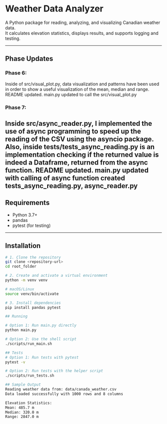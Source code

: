 # Weather Data Analyzer

A Python package for reading, analyzing, and visualizing Canadian weather data.  
It calculates elevation statistics, displays results, and supports logging and testing.

---

## Phase Updates

### Phase 6:
Inside of src/visual_plot.py, data visualization and patterns have been used in order to show a useful visualization of the mean, median and range.
README updated.
main.py updated to call the src/visual_plot.py


### Phase 7:
Inside src/async_reader.py, I implemented the use of async programming to speed up the reading of the CSV using the asyncio package.
Also, inside tests/tests_async_reading.py is an implementation checking if the returned value is indeed a Dataframe, returned from the
async function.
README updated.
main.py updated with calling of async function
created tests_async_reading.py, async_reader.py 
--- 

## Requirements

- Python 3.7+
- pandas  
- pytest (for testing)

---

## Installation 

```bash
# 1. Clone the repository
git clone <repository-url>
cd root_folder

# 2. Create and activate a virtual environment
python -m venv venv

# macOS/Linux
source venv/bin/activate

# 3. Install dependencies
pip install pandas pytest

## Running

# Option 1: Run main.py directly
python main.py

# Option 2: Use the shell script
./scripts/run_main.sh

## Tests
# Option 1: Run tests with pytest
pytest -v

# Option 2: Run tests with the helper script
./scripts/run_tests.sh

## Sample Output
Reading weather data from: data/canada_weather.csv
Data loaded successfully with 1000 rows and 8 columns

Elevation Statistics:
Mean: 485.7 m
Median: 320.0 m
Range: 2847.0 m

